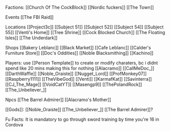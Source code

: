 Factions:
 [[Church Of The CockBlock]]
 [[Nordic fuckers]]
 [[The Town]]

Events
 [[The FBI Raid]]

Locations
 [[Project3c]]
 [[Subject 51]]
 [[Subject 52]]
 [[Subject 54]]
 [[Subject 55]]
 [[Venti's Home]]
 [[Tree Shrine]]
 [[Cock Blocked Church]]
 [[The Floating Isles]]
 [[The Underdark]]
 
Shops
 [[Bakery Leblanc]]
 [[Black Market]]
 [[Cafe Leblanc]]
 [[Calder's Furniture Store]]
 [[Doc's Oddities]]
 [[Noble Blacksmithing]]
 [[Kachino]]

Players: 
 use [[Person Template]] to create or modify charaters, bc i didnt spend like 20 mins making this for nothing
 [[Alacramo]]
 [[CallMeDoc_]]
 [[DarthWaffle]]
 [[Noble_Oraiste]]
 [[Nugget_Lord]]
 [[ProfMonkey07]]
 [[Raspberry1111]]
 [[TheVibeGod]]
 [[Venti]]
 [[KarmafKat]]
 [[Savinterra]]
 [[CJ_The_Mage]]
 [[VoidCatYT]]
 [[Masengp9]]
 [[ThePolandRock]]
 [[The_Unbeliever_]]


Npcs
 [[The Barrel Admirer]]
 [[Alacramo's Mother]]

[[Gods]]:
 [[Noble_Oraiste]]
 [[The_Unbeliever_]]
 [[The Barrel Admirer]]?

Fu Facts:
 It is mandatory to go through sword training by time you're 16 in Cordova